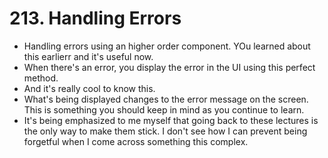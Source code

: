 # 213. Handling Errors
- Handling errors using an higher order component. YOu learned about this earlierr and it's useful now.
- When there's an error, you display the error in the UI using this perfect method.
- And it's really cool to know this.
- What's being displayed changes to the error message on the screen. This is something you should keep in mind as you continue to learn.
- It's being emphasized to me myself that going back to these lectures is the only way to make them stick. I don't see how I can prevent being forgetful when I come across something this complex.